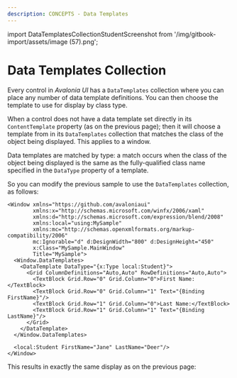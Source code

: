 ```yaml
---
description: CONCEPTS - Data Templates
---
```


import DataTemplatesCollectionStudentScreenshot from '/img/gitbook-import/assets/image (57).png';

# Data Templates Collection

Every control in _Avalonia UI_ has a `DataTemplates` collection where you can place any number of data template definitions. You can then choose the template to use for display by class type. &#x20;

When a control does not have a data template set directly in its `ContentTemplate` property (as on the previous page); then it will choose a template from in its `DataTemplates` collection that matches the class of the object being displayed.  This applies to a window.

Data templates are matched by type: a match occurs when the class of the object being displayed is the same as the fully-qualified class name specified in the `DataType` property of a template.

So you can modify the previous sample to use the `DataTemplates` collection, as follows:

```markup
<Window xmlns="https://github.com/avaloniaui"
        xmlns:x="http://schemas.microsoft.com/winfx/2006/xaml"
        xmlns:d="http://schemas.microsoft.com/expression/blend/2008"
        xmlns:local="using:MySample"
        xmlns:mc="http://schemas.openxmlformats.org/markup-compatibility/2006"
        mc:Ignorable="d" d:DesignWidth="800" d:DesignHeight="450"
        x:Class="MySample.MainWindow"
        Title="MySample">
  <Window.DataTemplates>
    <DataTemplate DataType="{x:Type local:Student}">
      <Grid ColumnDefinitions="Auto,Auto" RowDefinitions="Auto,Auto">
        <TextBlock Grid.Row="0" Grid.Column="0">First Name:</TextBlock>
        <TextBlock Grid.Row="0" Grid.Column="1" Text="{Binding FirstName}"/>
        <TextBlock Grid.Row="1" Grid.Column="0">Last Name:</TextBlock>
        <TextBlock Grid.Row="1" Grid.Column="1" Text="{Binding LastName}"/>
      </Grid>
    </DataTemplate>
  </Window.DataTemplates>
  
  <local:Student FirstName="Jane" LastName="Deer"/>
</Window>
```

This results in exactly the same display as on the previous page:

<img src={DataTemplatesCollectionStudentScreenshot} alt=""/>

